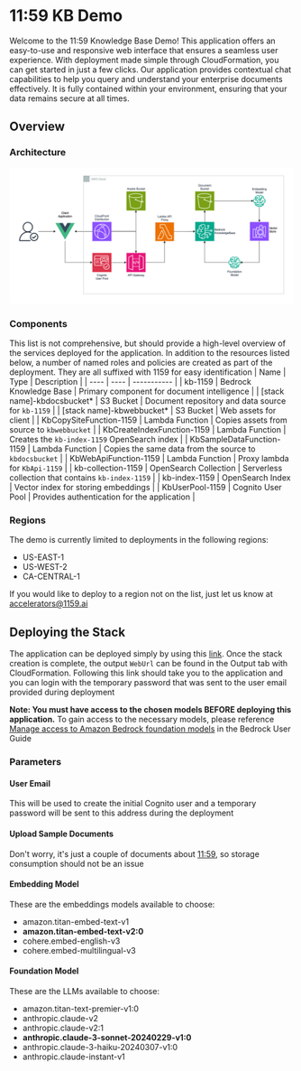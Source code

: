 # 11:59 KB Demo
Welcome to the 11:59 Knowledge Base Demo! This application offers an easy-to-use and responsive web interface that ensures a seamless user experience. 
With deployment made simple through CloudFormation, you can get started in just a few clicks. Our application provides contextual chat capabilities to help you query and understand your enterprise documents effectively. 
It is fully contained within your environment, ensuring that your data remains secure at all times.
## Overview
### Architecture
![Architeture Diagram](/client/public/diagram.png "Architecture Diagram")
### Components
This list is not comprehensive, but should provide a high-level overview of the services deployed
for the application. In addition to the resources listed below, a number of named roles and policies are created
as part of the deployment. They are all suffixed with 1159 for easy identification
| Name | Type | Description |
| ---- | ---- | ----------- |
| kb-1159 | Bedrock Knowledge Base | Primary component for document intelligence |
| [stack name]-kbdocsbucket* | S3 Bucket | Document repository and data source for `kb-1159` |
| [stack name]-kbwebbucket* | S3 Bucket | Web assets for client |
| KbCopySiteFunction-1159 | Lambda Function | Copies assets from source to `kbwebbucket` |
| KbCreateIndexFunction-1159 | Lambda Function | Creates the `kb-index-1159` OpenSearch index |
| KbSampleDataFunction-1159 | Lambda Function | Copies the same data from the source to `kbdocsbucket` |
| KbWebApiFunction-1159 | Lambda Function | Proxy lambda for `KbApi-1159` |
| kb-collection-1159 | OpenSearch Collection | Serverless collection that contains `kb-index-1159` |
| kb-index-1159 | OpenSearch Index | Vector index for storing embeddings |
| KbUserPool-1159 | Cognito User Pool | Provides authentication for the application |

### Regions
The demo is currently limited to deployments in the following regions:
- US-EAST-1
- US-WEST-2
- CA-CENTRAL-1

If you would like to deploy to a region not on the list, just let us know at 
accelerators@1159.ai

## Deploying the Stack
The application can be deployed simply by using this 
[link](https://console.aws.amazon.com/cloudformation/home?#/stacks/new?stackName=KB-Demo-1159&templateURL=https://1159-public-assets.s3.amazonaws.com/kb-accelerator/1.2.0/template.json).
Once the stack creation is complete, the output `WebUrl` can be found in the Output tab with CloudFormation. Following this link should take you to the application 
and you can login with the temporary password that was sent to the user email provided during deployment

**Note: You must have access to the chosen models BEFORE deploying this application.** To gain access to the necessary models, please reference 
[Manage access to Amazon Bedrock foundation models](https://docs.aws.amazon.com/bedrock/latest/userguide/model-access.html) in the Bedrock User Guide

### Parameters
#### User Email
This will be used to create the initial Cognito user and a temporary password 
will be sent to this address during the deployment

#### Upload Sample Documents
Don't worry, it's just a couple of documents about [11:59](https://1159.ai), so storage consumption
should not be an issue

#### Embedding Model
These are the embeddings models available to choose:
- amazon.titan-embed-text-v1
- **amazon.titan-embed-text-v2:0**
- cohere.embed-english-v3
- cohere.embed-multilingual-v3

#### Foundation Model
These are the LLMs available to choose:
- amazon.titan-text-premier-v1:0
- anthropic.claude-v2
- anthropic.claude-v2:1
- **anthropic.claude-3-sonnet-20240229-v1:0**
- anthropic.claude-3-haiku-20240307-v1:0
- anthropic.claude-instant-v1